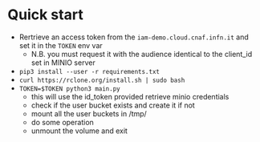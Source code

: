 # Quick start

- Rertrieve an access token from the `iam-demo.cloud.cnaf.infn.it` and set it in the `TOKEN` env var
    - N.B. you must request it with the audience identical to the client_id set in MINIO server 
- `pip3 install --user -r requirements.txt`
- `curl https://rclone.org/install.sh | sudo bash`
- `TOKEN=$TOKEN python3 main.py`
    - this will use the id_token provided retrieve minio credentials
    - check if the user bucket exists and create it if not
    - mount all the user buckets in /tmp/<username>
    - do some operation
    - unmount the volume and exit